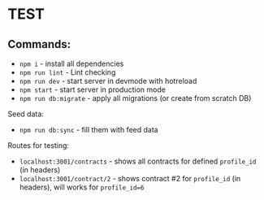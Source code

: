 # TEST

## Commands:
- `npm i` - install all dependencies
- `npm run lint` - Lint checking
- `npm run dev` - start server in devmode with hotreload
- `npm start` - start server in production mode
- `npm run db:migrate` - apply all migrations (or create from scratch DB)

Seed data:

- `npm run db:sync` - fill them with feed data

Routes for testing:

- `localhost:3001/contracts` - shows all contracts for defined `profile_id` (in headers)
- `localhost:3001/contract/2` - shows contract #2 for `profile_id` (in headers), will works for `profile_id=6`
